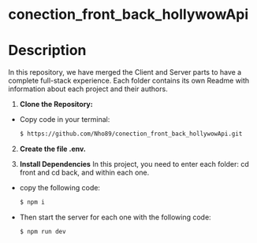 <h1>conection_front_back_hollywowApi</h1>

# Description
In this repository, we have merged the Client and Server parts to have a complete full-stack experience. Each folder contains its own Readme with information about each project and their authors. 

1. **Clone the Repository:**
- Copy code in your terminal:
  ```bash
  $ https://github.com/Nho89/conection_front_back_hollywowApi.git

2. **Create the file .env.**
   
3. **Install Dependencies**
In this project, you need to enter each folder: cd front and cd back, and within each one.
- copy the following code:
  ```bash
  $ npm i
- Then start the server for each one with the following code:
  ```bash
  $ npm run dev
